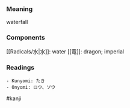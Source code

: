 ### Meaning

waterfall

### Components

[[Radicals/水|水]]: water [[竜]]: dragon; imperial

### Readings

```
- Kunyomi: たき
- Onyomi: ロウ、ソウ
```

#kanji